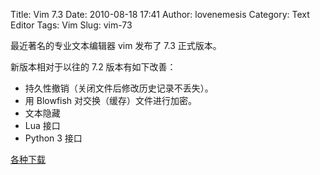 Title: Vim 7.3
Date: 2010-08-18 17:41
Author: lovenemesis
Category: Text Editor
Tags: Vim
Slug: vim-73

最近著名的专业文本编辑器 vim 发布了 7.3 正式版本。

新版本相对于以往的 7.2 版本有如下改善：

-   持久性撤销（关闭文件后修改历史记录不丢失）。
-   用 Blowfish 对交换（缓存）文件进行加密。
-   文本隐藏
-   Lua 接口
-   Python 3 接口

[各种下载](ftp://ftp.vim.org/pub/vim/)
